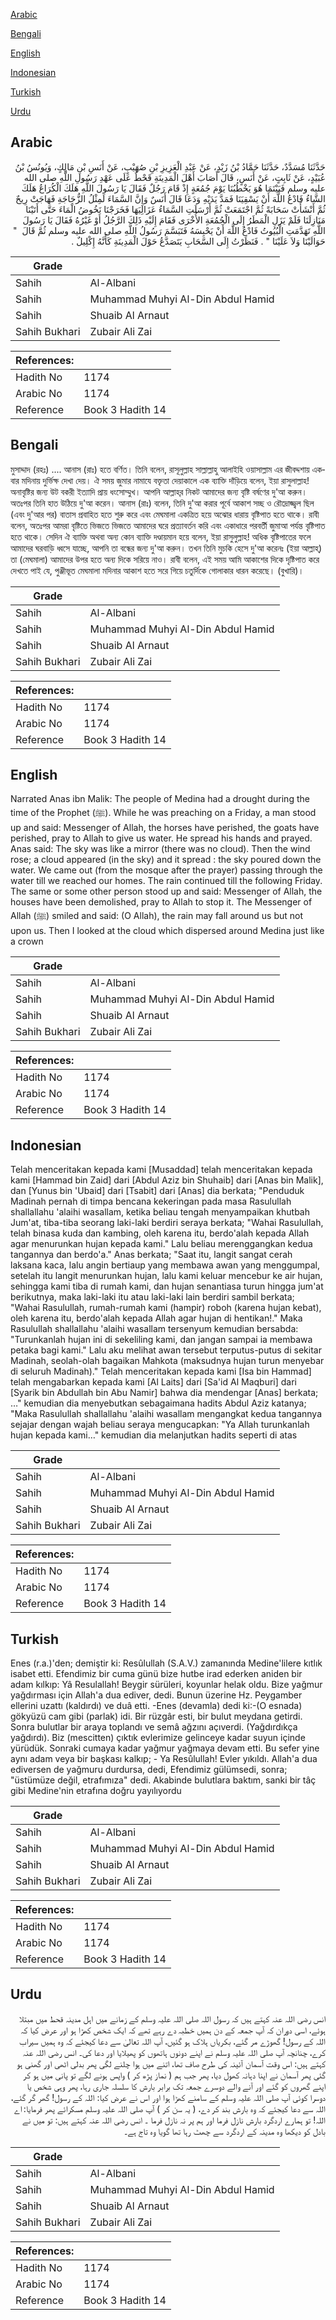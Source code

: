 [Arabic](#arabic)

[Bengali](#bengali)

[English](#english)

[Indonesian](#indonesian)

[Turkish](#turkish)

[Urdu](#urdu)

## Arabic


<div dir="rtl" lang="ar" style={{fontSize:'larger',backgroundColor:'#f8f9fa',padding:20}}>
حَدَّثَنَا مُسَدَّدٌ، حَدَّثَنَا حَمَّادُ بْنُ زَيْدٍ، عَنْ عَبْدِ الْعَزِيزِ بْنِ صُهَيْبٍ، عَنْ أَنَسِ بْنِ مَالِكٍ، وَيُونُسُ بْنُ عُبَيْدٍ، عَنْ ثَابِتٍ، عَنْ أَنَسٍ، قَالَ أَصَابَ أَهْلَ الْمَدِينَةِ قَحْطٌ عَلَى عَهْدِ رَسُولِ اللَّهِ صلى الله عليه وسلم فَبَيْنَمَا هُوَ يَخْطُبُنَا يَوْمَ جُمُعَةٍ إِذْ قَامَ رَجُلٌ فَقَالَ يَا رَسُولَ اللَّهِ هَلَكَ الْكُرَاعُ هَلَكَ الشَّاءُ فَادْعُ اللَّهَ أَنْ يَسْقِيَنَا فَمَدَّ يَدَيْهِ وَدَعَا قَالَ أَنَسٌ وَإِنَّ السَّمَاءَ لَمِثْلُ الزُّجَاجَةِ فَهَاجَتْ رِيحٌ ثُمَّ أَنْشَأَتْ سَحَابَةً ثُمَّ اجْتَمَعَتْ ثُمَّ أَرْسَلَتِ السَّمَاءُ عَزَالِيَهَا فَخَرَجْنَا نَخُوضُ الْمَاءَ حَتَّى أَتَيْنَا مَنَازِلَنَا فَلَمْ يَزَلِ الْمَطَرُ إِلَى الْجُمُعَةِ الأُخْرَى فَقَامَ إِلَيْهِ ذَلِكَ الرَّجُلُ أَوْ غَيْرُهُ فَقَالَ يَا رَسُولَ اللَّهِ تَهَدَّمَتِ الْبُيُوتُ فَادْعُ اللَّهَ أَنْ يَحْبِسَهُ فَتَبَسَّمَ رَسُولُ اللَّهِ صلى الله عليه وسلم ثُمَّ قَالَ ‏ "‏ حَوَالَيْنَا وَلاَ عَلَيْنَا ‏"‏ ‏.‏ فَنَظَرْتُ إِلَى السَّحَابِ يَتَصَدَّعُ حَوْلَ الْمَدِينَةِ كَأَنَّهُ إِكْلِيلٌ ‏.‏
</div>
<div style={{backgroundColor:'#f8f9fa',padding:20, marginBottom: 10}}><table> <thead> <tr> <th>Grade</th> <th></th> </tr> </thead> <tbody> <tr><td>Sahih</td><td>Al-Albani</td></tr><tr><td>Sahih</td><td>Muhammad Muhyi Al-Din Abdul Hamid</td></tr><tr><td>Sahih</td><td>Shuaib Al Arnaut</td></tr><tr><td>Sahih Bukhari</td><td>Zubair Ali Zai</td></tr></tbody></table><table> <thead> <tr> <th>References:</th> <th></th> </tr> </thead> <tbody><tr><td>Hadith No</td><td>1174</td></tr><tr><td>Arabic No</td><td>1174</td></tr><tr><td>Reference</td><td>Book 3 Hadith 14</td></tr></tbody></table></div>

## Bengali


<div dir="ltr" lang="bn" style={{fontSize:'larger',backgroundColor:'#f8f9fa',padding:20}}>
মুসাদ্দাদ (রহঃ) .... আনাস (রাঃ) হতে বর্ণিত। তিনি বলেন, রাসূলুল্লাহ সাল্লাল্লাহু আলাইহি ওয়াসাল্লাম এর জীবদ্দশায় একবার মদিনায় দুর্ভিক্ষ দেখা দেয়। ঐ সময় জুমার নামাযে বক্তৃতা দেয়াকালে এক ব্যাক্তি দাঁড়িয়ে বলেন, ইয়া রাসুলাল্লাহ! অনাবৃষ্টির জন্য উট বকরী ইত্যাদি প্রায় ধংসোম্মুখ। আপনি আল্লাহ্‌র নিকট আমাদের জন্য বৃষ্টি বর্ষণের দু'আ করুন। অতঃপর তিনি হাত উঠিয়ে দু'আ করেন। আনাস (রাঃ) বলেন, তিনি দু'আ করার পূর্বে আকাশ সচ্ছ ও রৌদ্রোজ্জ্বল ছিল (এবং দু'আর পর) বাতাস প্রবাহিত হতে শুরু করে এবং মেঘমালা একত্রিত হয়ে অঝোর ধারায় বৃষ্টিপাত হতে থাকে। রাবী বলেন, অতঃপর আমরা বৃষ্টিতে ভিজতে ভিজতে আমাদের ঘরে প্রত্যাবর্তন করি এবং একাধারে পরবর্তী জুমাআ পর্যন্ত বৃষ্টিপাত হতে থাকে। সেদিন ঐ ব্যাক্তি অথবা অন্য কোন ব্যাক্তি দণ্ডায়মান হয়ে বলেন, ইয়া রাসুলুল্লাহ! অধিক বৃষ্টিপাতের ফলে আমাদের ঘরবাড়ি ধ্বসে যাচ্ছে, আপনি তা বন্ধের জন্য দু'আ করুন। তখন তিনি মুচকি হেসে দু'আ করেনঃ (ইয়া আল্লাহ্‌) তা (মেঘমালা) আমাদের উপর হতে অন্য দিকে সরিয়ে নাও। রাবী বলেন, এই সময় আমি আকাশের দিকে দৃষ্টিপাত করে দেখতে পাই যে, পুঞ্জীভূত মেঘমালা মদিনার আকাশ হতে সরে গিয়ে চতুর্দিকে গোলাকার ধারন করেছে। (বুখারি)।
</div>
<div style={{backgroundColor:'#f8f9fa',padding:20, marginBottom: 10}}><table> <thead> <tr> <th>Grade</th> <th></th> </tr> </thead> <tbody> <tr><td>Sahih</td><td>Al-Albani</td></tr><tr><td>Sahih</td><td>Muhammad Muhyi Al-Din Abdul Hamid</td></tr><tr><td>Sahih</td><td>Shuaib Al Arnaut</td></tr><tr><td>Sahih Bukhari</td><td>Zubair Ali Zai</td></tr></tbody></table><table> <thead> <tr> <th>References:</th> <th></th> </tr> </thead> <tbody><tr><td>Hadith No</td><td>1174</td></tr><tr><td>Arabic No</td><td>1174</td></tr><tr><td>Reference</td><td>Book 3 Hadith 14</td></tr></tbody></table></div>

## English


<div dir="ltr" lang="en" style={{fontSize:'larger',backgroundColor:'#f8f9fa',padding:20}}>
Narrated Anas ibn Malik: The people of Medina had a drought during the time of the Prophet (ﷺ). While he was preaching on a Friday, a man stood up and said: Messenger of Allah, the horses have perished, the goats have perished, pray to Allah to give us water. He spread his hands and prayed. Anas said: The sky was like a mirror (there was no cloud). Then the wind rose; a cloud appeared (in the sky) and it spread : the sky poured down the water. We came out (from the mosque after the prayer) passing through the water till we reached our homes. The rain continued till the following Friday. The same or some other person stood up and said: Messenger of Allah, the houses have been demolished, pray to Allah to stop it. The Messenger of Allah (ﷺ) smiled and said: (O Allah), the rain may fall around us but not upon us. Then I looked at the cloud which dispersed around Medina just like a crown
</div>
<div style={{backgroundColor:'#f8f9fa',padding:20, marginBottom: 10}}><table> <thead> <tr> <th>Grade</th> <th></th> </tr> </thead> <tbody> <tr><td>Sahih</td><td>Al-Albani</td></tr><tr><td>Sahih</td><td>Muhammad Muhyi Al-Din Abdul Hamid</td></tr><tr><td>Sahih</td><td>Shuaib Al Arnaut</td></tr><tr><td>Sahih Bukhari</td><td>Zubair Ali Zai</td></tr></tbody></table><table> <thead> <tr> <th>References:</th> <th></th> </tr> </thead> <tbody><tr><td>Hadith No</td><td>1174</td></tr><tr><td>Arabic No</td><td>1174</td></tr><tr><td>Reference</td><td>Book 3 Hadith 14</td></tr></tbody></table></div>

## Indonesian


<div dir="ltr" lang="id" style={{fontSize:'larger',backgroundColor:'#f8f9fa',padding:20}}>
Telah menceritakan kepada kami [Musaddad] telah menceritakan kepada kami [Hammad bin Zaid] dari [Abdul Aziz bin Shuhaib] dari [Anas bin Malik], dan [Yunus bin 'Ubaid] dari [Tsabit] dari [Anas] dia berkata; "Penduduk Madinah pernah di timpa bencana kekeringan pada masa Rasulullah shallallahu 'alaihi wasallam, ketika beliau tengah menyampaikan khutbah Jum'at, tiba-tiba seorang laki-laki berdiri seraya berkata; "Wahai Rasulullah, telah binasa kuda dan kambing, oleh karena itu, berdo'alah kepada Allah agar menurunkan hujan kepada kami." Lalu beliau merenggangkan kedua tangannya dan berdo'a." Anas berkata; "Saat itu, langit sangat cerah laksana kaca, lalu angin bertiaup yang membawa awan yang menggumpal, setelah itu langit menurunkan hujan, lalu kami keluar mencebur ke air hujan, sehingga kami tiba di rumah kami, dan hujan senantiasa turun hingga jum'at berikutnya, maka laki-laki itu atau laki-laki lain berdiri sambil berkata; "Wahai Rasulullah, rumah-rumah kami (hampir) roboh (karena hujan kebat), oleh karena itu, berdo'alah kepada Allah agar hujan di hentikan!." Maka Rasulullah shallallahu 'alaihi wasallam tersenyum kemudian bersabda: "Turunkanlah hujan ini di sekeliling kami, dan jangan sampai ia membawa petaka bagi kami." Lalu aku melihat awan tersebut terputus-putus di sekitar Madinah, seolah-olah bagaikan Mahkota (maksudnya hujan turun menyebar di seluruh Madinah)." Telah menceritakan kepada kami [Isa bin Hammad] telah mengabarkan kepada kami [Al Laits] dari [Sa'id Al Maqburi] dari [Syarik bin Abdullah bin Abu Namir] bahwa dia mendengar [Anas] berkata; …" kemudian dia menyebutkan sebagaimana hadits Abdul Aziz katanya; "Maka Rasulullah shallallahu 'alaihi wasallam mengangkat kedua tangannya sejajar dengan wajah beliau seraya mengucapkan: "Ya Allah turunkanlah hujan kepada kami…" kemudian dia melanjutkan hadits seperti di atas
</div>
<div style={{backgroundColor:'#f8f9fa',padding:20, marginBottom: 10}}><table> <thead> <tr> <th>Grade</th> <th></th> </tr> </thead> <tbody> <tr><td>Sahih</td><td>Al-Albani</td></tr><tr><td>Sahih</td><td>Muhammad Muhyi Al-Din Abdul Hamid</td></tr><tr><td>Sahih</td><td>Shuaib Al Arnaut</td></tr><tr><td>Sahih Bukhari</td><td>Zubair Ali Zai</td></tr></tbody></table><table> <thead> <tr> <th>References:</th> <th></th> </tr> </thead> <tbody><tr><td>Hadith No</td><td>1174</td></tr><tr><td>Arabic No</td><td>1174</td></tr><tr><td>Reference</td><td>Book 3 Hadith 14</td></tr></tbody></table></div>

## Turkish


<div dir="ltr" lang="tr" style={{fontSize:'larger',backgroundColor:'#f8f9fa',padding:20}}>
Enes (r.a.)'den; demiştir ki: Resûlullah (S.A.V.) zamanında Medine'lilere kıtlık isabet etti. Efendimiz bir cuma günü bize hutbe irad ederken aniden bir adam kılkıp: Yâ Resulallah! Beygir sürüleri, koyunlar helak oldu. Bize yağmur yağdırması için Allah'a dua ediver, dedi. Bunun üzerine Hz. Peygamber ellerini uzattı (kaldırdı) ve duâ etti. -Enes (devamla) dedi ki:-(O esnada) gökyüzü cam gibi (parlak) idi. Bir rüzgâr esti, bir bulut meydana getirdi. Sonra bulutlar bir araya toplandı ve semâ ağzını açıverdi. (Yağdırdıkça yağdırdı). Biz (mescitten) çıktık evlerimize gelinceye kadar suyun içinde yürüdük. Sonraki cumaya kadar yağmur yağmaya devam etti. Bu sefer yine aynı adam veya bir başkası kalkıp; - Ya Resûlullah! Evler yıkıldı. Allah'a dua ediversen de yağmuru durdursa, dedi, Efendimiz gülümsedi, sonra; "üstümüze değil, etrafımıza" dedi. Akabinde bulutlara baktım, sanki bir tâç gibi Medine'nin etrafına doğru yayılıyordu
</div>
<div style={{backgroundColor:'#f8f9fa',padding:20, marginBottom: 10}}><table> <thead> <tr> <th>Grade</th> <th></th> </tr> </thead> <tbody> <tr><td>Sahih</td><td>Al-Albani</td></tr><tr><td>Sahih</td><td>Muhammad Muhyi Al-Din Abdul Hamid</td></tr><tr><td>Sahih</td><td>Shuaib Al Arnaut</td></tr><tr><td>Sahih Bukhari</td><td>Zubair Ali Zai</td></tr></tbody></table><table> <thead> <tr> <th>References:</th> <th></th> </tr> </thead> <tbody><tr><td>Hadith No</td><td>1174</td></tr><tr><td>Arabic No</td><td>1174</td></tr><tr><td>Reference</td><td>Book 3 Hadith 14</td></tr></tbody></table></div>

## Urdu


<div dir="rtl" lang="ur" style={{fontSize:'larger',backgroundColor:'#f8f9fa',padding:20}}>
انس رضی اللہ عنہ کہتے ہیں کہ رسول اللہ صلی اللہ علیہ وسلم کے زمانے میں اہل مدینہ قحط میں مبتلا ہوئے، اسی دوران کہ آپ جمعہ کے دن ہمیں خطبہ دے رہے تھے کہ ایک شخص کھڑا ہو اور عرض کیا کہ اللہ کے رسول! گھوڑے مر گئے، بکریاں ہلاک ہو گئیں، آپ اللہ تعالیٰ سے دعا کیجئے کہ وہ ہمیں سیراب کرے، چنانچہ آپ صلی اللہ علیہ وسلم نے اپنے دونوں ہاتھوں کو پھیلایا اور دعا کی۔ انس رضی اللہ عنہ کہتے ہیں: اس وقت آسمان آئینہ کی طرح صاف تھا، اتنے میں ہوا چلنے لگی پھر بدلی اٹھی اور گھنی ہو گئی پھر آسمان نے اپنا دہانہ کھول دیا، پھر جب ہم ( نماز پڑھ کر ) واپس ہونے لگے تو پانی میں ہو کر اپنے گھروں کو گئے اور آنے والے دوسرے جمعہ تک برابر بارش کا سلسلہ جاری رہا، پھر وہی شخص یا دوسرا کوئی آپ صلی اللہ علیہ وسلم کے سامنے کھڑا ہوا اور اس نے عرض کیا: اللہ کے رسول! گھر گر گئے، اللہ سے دعا کیجئے کہ وہ بارش بند کر دے، ( یہ سن کر ) آپ صلی اللہ علیہ وسلم مسکرائے پھر فرمایا: اے اللہ! تو ہمارے اردگرد بارش نازل فرما اور ہم پر نہ نازل فرما ۔ انس رضی اللہ عنہ کہتے ہیں: تو میں نے بادل کو دیکھا وہ مدینہ کے اردگرد سے چھٹ رہا تھا گویا وہ تاج ہے۔
</div>
<div style={{backgroundColor:'#f8f9fa',padding:20, marginBottom: 10}}><table> <thead> <tr> <th>Grade</th> <th></th> </tr> </thead> <tbody> <tr><td>Sahih</td><td>Al-Albani</td></tr><tr><td>Sahih</td><td>Muhammad Muhyi Al-Din Abdul Hamid</td></tr><tr><td>Sahih</td><td>Shuaib Al Arnaut</td></tr><tr><td>Sahih Bukhari</td><td>Zubair Ali Zai</td></tr></tbody></table><table> <thead> <tr> <th>References:</th> <th></th> </tr> </thead> <tbody><tr><td>Hadith No</td><td>1174</td></tr><tr><td>Arabic No</td><td>1174</td></tr><tr><td>Reference</td><td>Book 3 Hadith 14</td></tr></tbody></table></div>